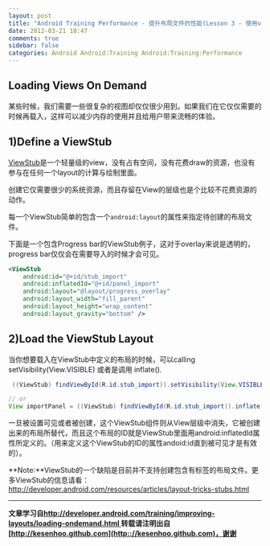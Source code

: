 ```yaml
---
layout: post
title: "Android Training Performance - 提升布局文件的性能(Lesson 3 - 使用viewStub按需载入视图)"
date: 2012-03-21 18:47
comments: true
sidebar: false
categories: Android Android:Training Android:Training:Performance
---
```


## Loading Views On Demand
某些时候，我们需要一些很复杂的视图却仅仅很少用到。如果我们在它仅仅需要的时候再载入，这样可以减少内存的使用并且给用户带来流畅的体验。

## 1)Define a ViewStub
[ViewStub](http://developer.android.com/reference/android/view/ViewStub.html)是一个轻量级的view，没有占有空间，没有花费draw的资源，也没有参与在任何一个layout的计算与绘制里面。

创建它仅需要很少的系统资源，而且存留在View的层级也是个比较不花费资源的动作。

<!-- More -->

每一个ViewStub简单的包含一个`android:layout`的属性来指定待创建的布局文件。

下面是一个包含Progress bar的ViewStub例子，这对于overlay来说是透明的，progress bar仅仅会在需要导入的时候才会可见。
```xml
<ViewStub  
    android:id="@+id/stub_import"  
    android:inflatedId="@+id/panel_import"  
    android:layout="@layout/progress_overlay"  
    android:layout_width="fill_parent"  
    android:layout_height="wrap_content"  
    android:layout_gravity="bottom" />  
```

## 2)Load the ViewStub Layout
当你想要载入在ViewStub中定义的布局的时候，可以calling setVisibility(View.VISIBLE) 或者是调用 inflate().
```java
 ((ViewStub) findViewById(R.id.stub_import)).setVisibility(View.VISIBLE);

// or
View importPanel = ((ViewStub) findViewById(R.id.stub_import)).inflate();
```
一旦被设置可见或者被创建，这个ViewStub组件则从View层级中消失，它被创建出来的布局所替代，而且这个布局的ID就是ViewStub里面用android:inflatedId属性所定义的。（用来定义这个ViewStub的ID的属性andoid:id直到被可见才是有效的）。

**Note:**ViewStub的一个缺陷是目前并不支持创建包含有<merge>标签的布局文件。更多ViewStub的信息请看：http://developer.android.com/resources/articles/layout-tricks-stubs.html

***
**文章学习自[http://developer.android.com/training/improving-layouts/loading-ondemand.html
](http://developer.android.com/training/improving-layouts/loading-ondemand.html)**
**转载请注明出自[http://kesenhoo.github.com](http:://kesenhoo.github.com)，谢谢**

